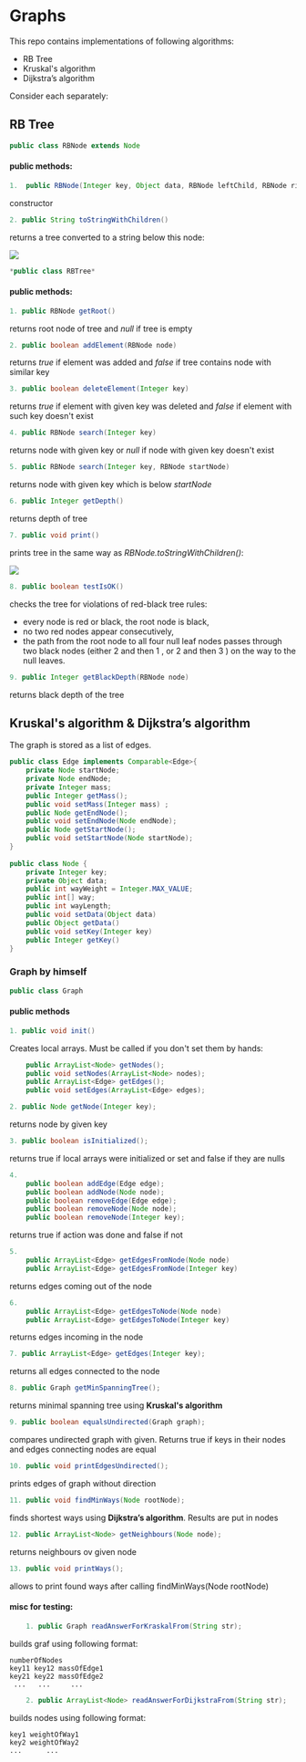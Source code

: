 # Graphs
This repo contains implementations of following algorithms:
- RB Tree
- Kruskal's algorithm
- Dijkstra’s algorithm

Consider each separately:
## RB Tree
```java
public class RBNode extends Node 
```
#### public methods:
```java
1.  public RBNode(Integer key, Object data, RBNode leftChild, RBNode rightChild, RBNode parent, boolean color, Boolean nil)
```

constructor
```java
2. public String toStringWithChildren()
```
returns a tree converted to a string below this node: 

![](https://github.com/ilkoch008/Graphs/blob/master/images/Screenshot_3.png?raw=true)
```java
*public class RBTree*
```
#### public methods:
```java
1. public RBNode getRoot()
```
returns root node of tree and *null* if tree is empty
```java
2. public boolean addElement(RBNode node)
```
returns *true* if element was added and *false* if tree contains node with similar key
```java
3. public boolean deleteElement(Integer key)
```
returns *true* if element with given key was deleted and *false* if element with such key doesn't exist
```java
4. public RBNode search(Integer key)
```
returns node with given key or *null* if node with given key doesn't exist
```java
5. public RBNode search(Integer key, RBNode startNode)
```
returns node with given key which is below *startNode*
```java
6. public Integer getDepth()
```
returns depth of tree
```java
7. public void print()
```
prints tree in the same way as *RBNode.toStringWithChildren()*:

![](https://github.com/ilkoch008/Graphs/blob/master/images/Screenshot_3.png?raw=true)
```java
8. public boolean testIsOK()
```
checks the tree for violations of red-black tree rules:

  * every node is red or black, the root node is black,
  * no two red nodes appear consecutively,
  * the path from the root node to all four null leaf nodes passes through two black nodes (either 2 and then 1 , or 2 and then 3 ) on the way to the null leaves.
```java  
9. public Integer getBlackDepth(RBNode node)
```
returns black depth of the tree

## Kruskal's algorithm & Dijkstra’s algorithm
The graph is stored as a list of edges.
```java
public class Edge implements Comparable<Edge>{
    private Node startNode;
    private Node endNode;
    private Integer mass;
    public Integer getMass();
    public void setMass(Integer mass) ;
    public Node getEndNode();
    public void setEndNode(Node endNode);
    public Node getStartNode();
    public void setStartNode(Node startNode);
}
    
public class Node {
    private Integer key;
    private Object data;
    public int wayWeight = Integer.MAX_VALUE;
    public int[] way;
    public int wayLength;
    public void setData(Object data)
    public Object getData()
    public void setKey(Integer key)
    public Integer getKey()
}
```
### Graph by himself
```java
public class Graph
```

#### public methods

```java
1. public void init()
```

Creates local arrays. Must be called if you don't set them by hands:

```java
    public ArrayList<Node> getNodes();
    public void setNodes(ArrayList<Node> nodes);
    public ArrayList<Edge> getEdges();
    public void setEdges(ArrayList<Edge> edges);
```

```java
2. public Node getNode(Integer key);
```

returns node by given key

```java
3. public boolean isInitialized();
```

returns true if local arrays were initialized or set and false if they are nulls

```java
4. 
    public boolean addEdge(Edge edge);
    public boolean addNode(Node node);
    public boolean removeEdge(Edge edge);
    public boolean removeNode(Node node);
    public boolean removeNode(Integer key);
```
returns true if action was done and false if not

```java
5.     
    public ArrayList<Edge> getEdgesFromNode(Node node)
    public ArrayList<Edge> getEdgesFromNode(Integer key)
```

returns edges coming out of the node

```java
6.
    public ArrayList<Edge> getEdgesToNode(Node node)
    public ArrayList<Edge> getEdgesToNode(Integer key)
```

returns edges incoming in the node

```java
7. public ArrayList<Edge> getEdges(Integer key);
```

returns all edges connected to the node

```java
8. public Graph getMinSpanningTree();
```
returns minimal spanning tree using **Kruskal's algorithm**

```java
9. public boolean equalsUndirected(Graph graph);
```

compares undirected graph with given. Returns true if keys in their nodes and edges connecting nodes are equal

```java
10. public void printEdgesUndirected();
```

prints edges of graph without direction

```java
11. public void findMinWays(Node rootNode);
```

finds shortest ways using **Dijkstra’s algorithm**. Results are put in nodes

```java
12. public ArrayList<Node> getNeighbours(Node node);
```

returns neighbours ov given node

```java
13. public void printWays();
```
allows to print found ways after calling findMinWays(Node rootNode)

#### misc for testing:
```java
    1. public Graph readAnswerForKraskalFrom(String str);
```

builds graf using following format:
```
numberOfNodes
key11 key12 massOfEdge1
key21 key22 massOfEdge2
 ...   ...     ...
```

```java
    2. public ArrayList<Node> readAnswerForDijkstraFrom(String str);
```
builds nodes using following format:
```
key1 weightOfWay1
key2 weightOfWay2
...      ...
```
